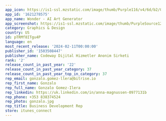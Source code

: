 ```yaml
---
app_icon: https://is1-ssl.mzstatic.com/image/thumb/Purple116/v4/6d/b2/0d/6db20d6e-e8a9-90b3-2107-8daad41bd858/AppIcon-0-0-1x_U007emarketing-0-10-0-85-220.png/1024x1024bb.png
app_id: '1621278575'
app_name: Wonder - AI Art Generator
app_screenshot: https://is1-ssl.mzstatic.com/image/thumb/PurpleSource126/v4/31/8c/54/318c5468-fa68-bdce-9713-a3d81b563225/3a69d74b-9175-454a-90fb-f5e91373f7f3_6.5_cover.jpg/1242x2688bb.png
category: Graphics & Design
country: US
id: pTRMf8ITgu4P
language: en
most_recent_release: '2024-02-11T00:00:00'
publisher_id: '1503508447'
publisher_name: Codeway Dijital Hizmetler Anonim Sirketi
rank: '2'
release_count_in_past_year: '22'
release_count_in_past_year_category: 37
release_count_in_past_year_top_in_category: 37
rep_email: gonzalo.gomez-llera@bitrise.io
rep_first_name: Gonzalo
rep_full_name: Gonzalo Gomez-Ilera
rep_linkedin: https://uk.linkedin.com/in/anna-magnussen-0977131b
rep_phone: +353 838374524
rep_photo: gonzalo.jpg
rep_title: Business Development Rep
store: itunes_connect
---
```

